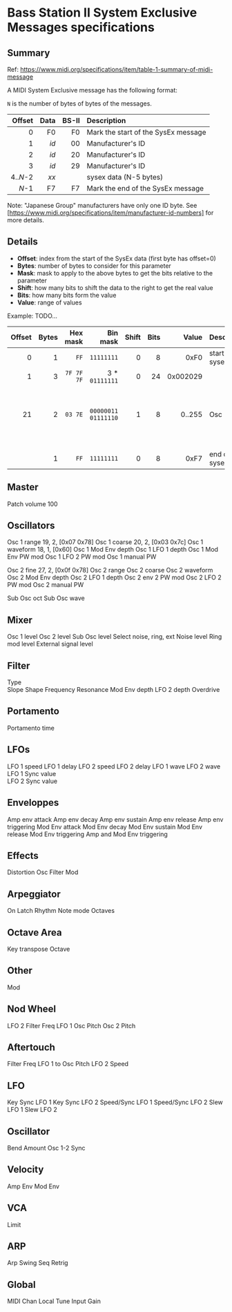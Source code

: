 
# Bass Station II System Exclusive Messages specifications

## Summary

Ref: https://www.midi.org/specifications/item/table-1-summary-of-midi-message

A MIDI System Exclusive message has the following format:

`N` is the number of bytes of bytes of the messages.

| Offset | Data   | BS-II | Description                            |
| ------:| ------:| -----:|:-------------------------------------- |
|      0 |     F0 |    F0 | Mark the start of the SysEx message    | 
|      1 |   _id_ |    00 | Manufacturer's ID                      |
|      2 |   _id_ |    20 | Manufacturer's ID                      |
|      3 |   _id_ |    29 | Manufacturer's ID                      |
| 4.._N_-2 | _xx_ |       | sysex data (N-5 bytes)                 |
|    _N_-1 |   F7 |    F7 | Mark the end of the SysEx message      |

Note: "Japanese Group" manufacturers have only one ID byte. See [https://www.midi.org/specifications/item/manufacturer-id-numbers] for more details.

## Details

- **Offset**: index from the start of the SysEx data (first byte has offset=0)
- **Bytes**: number of bytes to consider for this parameter
- **Mask**: mask to apply to the above bytes to get the bits relative to the parameter
- **Shift**: how many bits to shift the data to the right to get the real value
- **Bits**: how many bits form the value
- **Value**: range of values

Example: TODO...

| Offset | Bytes | Hex mask   | Bin mask            | Shift | Bits | Value    | Description                            |
| ------:| -----:| ----------:| -------------------:| -----:|-----:|---------:|:-------------------------------------- |
|      0 |     1 |       `FF` |          `11111111` |     0 |    8 |     0xF0 | start of sysex data                    |
|      1 |     3 | `7F 7F 7F` |      3 * `01111111` |     0 |   24 | 0x002029 |                                        |
|        |       |            |                     |       |      |          |                                        |
|        |       |            |                     |       |      |          |                                        |
|        |       |            |                     |       |      |          |                                        |
|        |       |            |                     |       |      |          |                                        |
|        |       |            |                     |       |      |          |                                        |
|        |       |            |                     |       |      |          |                                        |
|        |       |            |                     |       |      |          |                                        |
|        |       |            |                     |       |      |          |                                        |
|     21 |     2 |    `03 7E` | `00000011 01111110` |     1 |    8 |   0..255 | Osc 1 fine                             |
|        |       |            |                     |       |      |          |                                        |
|        |       |            |                     |       |      |          |                                        |
|        |       |            |                     |       |      |          |                                        |
|        |       |            |                     |       |      |          |                                        |
|        |       |            |                     |       |      |          |                                        |
|        |       |            |                     |       |      |          |                                        |
|        |       |            |                     |       |      |          |                                        |
|        |       |            |                     |       |      |          |                                        |
|        |       |            |                     |       |      |          |                                        |
|        |       |            |                     |       |      |          |                                        |
|        |     1 |       `FF` |          `11111111` |     0 |    8 |     0xF7 | end of sysex data                      |




## Master

Patch volume 100

## Oscillators

              
Osc 1 range             19, 2, [0x07 0x78]
Osc 1 coarse            20, 2, [0x03 0x7c]
Osc 1 waveform          18, 1, [0x60]
Osc 1 Mod Env depth
Osc 1 LFO 1 depth
Osc 1 Mod Env PW mod
Osc 1 LFO 2 PW mod
Osc 1 manual PW

Osc 2 fine              27, 2, [0x0f 0x78]
Osc 2 range
Osc 2 coarse
Osc 2 waveform 
Osc 2 Mod Env depth
Osc 2 LFO 1 depth
Osc 2 env 2 PW mod
Osc 2 LFO 2 PW mod
Osc 2 manual PW

Sub Osc oct
Sub Osc wave 

## Mixer

Osc 1 level 
Osc 2 level 
Sub Osc level 
Select noise, ring, ext 
Noise level 
Ring mod level 
External signal level

## Filter

Type  
Slope 
Shape 
Frequency 
Resonance 
Mod Env depth 
LFO 2 depth 
Overdrive

## Portamento

Portamento time

## LFOs

LFO 1 speed
LFO 1 delay 
LFO 2 speed
LFO 2 delay 
LFO 1 wave 
LFO 2 wave  
LFO 1 Sync value  
LFO 2 Sync value 

## Enveloppes

Amp env attack 
Amp env decay 
Amp env sustain 
Amp env release 
Amp env triggering 
Mod Env attack 
Mod Env decay 
Mod Env sustain 
Mod Env release 
Mod Env triggering 
Amp and Mod Env triggering 

## Effects 

Distortion
Osc Filter Mod

## Arpeggiator

On 
Latch 
Rhythm 
Note mode 
Octaves 

## Octave Area

Key transpose
Octave

## Other

Mod

## Nod Wheel

LFO 2 Filter Freq
LFO 1 Osc Pitch 
Osc 2 Pitch

## Aftertouch

Filter Freq 
LFO 1 to Osc Pitch
LFO 2 Speed

## LFO 

Key Sync LFO 1 
Key Sync LFO 2 
Speed/Sync LFO 1 
Speed/Sync LFO 2 
Slew LFO 1
Slew LFO 2

## Oscillator

Bend Amount 
Osc 1-2 Sync 

## Velocity

Amp Env
Mod Env

## VCA

Limit

## ARP

Arp Swing 
Seq Retrig 

## Global

MIDI Chan 
Local 
Tune
Input Gain

